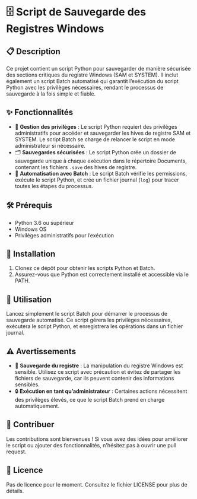 # 🗄️ Script de Sauvegarde des Registres Windows

## 📋 Description
Ce projet contient un script Python pour sauvegarder de manière sécurisée des sections critiques du registre Windows (SAM et SYSTEM). Il inclut également un script Batch automatisé qui garantit l’exécution du script Python avec les privilèges nécessaires, rendant le processus de sauvegarde à la fois simple et fiable.

## ✨ Fonctionnalités
- 🔑 **Gestion des privilèges** : Le script Python requiert des privilèges administratifs pour accéder et sauvegarder les hives de registre SAM et SYSTEM. Le script Batch se charge de relancer le script en mode administrateur si nécessaire.
- 🗂️ **Sauvegardes sécurisées** : Le script Python crée un dossier de sauvegarde unique à chaque exécution dans le répertoire Documents, contenant les fichiers `.save` des hives de registre.
- 🤖 **Automatisation avec Batch** : Le script Batch vérifie les permissions, exécute le script Python, et crée un fichier journal (`log`) pour tracer toutes les étapes du processus.

## 🛠️ Prérequis
- Python 3.6 ou supérieur
- Windows OS
- Privilèges administratifs pour l’exécution

## 🚀 Installation
1. Clonez ce dépôt pour obtenir les scripts Python et Batch.
2. Assurez-vous que Python est correctement installé et accessible via le PATH.

## 📂 Utilisation
Lancez simplement le script Batch pour démarrer le processus de sauvegarde automatisé. Ce script gérera les privilèges nécessaires, exécutera le script Python, et enregistrera les opérations dans un fichier journal.

## ⚠️ Avertissements
- 💾 **Sauvegarde du registre** : La manipulation du registre Windows est sensible. Utilisez ce script avec précaution et évitez de partager les fichiers de sauvegarde, car ils peuvent contenir des informations sensibles.
- 🔒 **Exécution en tant qu’administrateur** : Certaines actions nécessitent des privilèges élevés, ce que le script Batch prend en charge automatiquement.

## 🤝 Contribuer
Les contributions sont bienvenues ! Si vous avez des idées pour améliorer le script ou ajouter des fonctionnalités, n'hésitez pas à ouvrir une pull request.

## 📜 Licence
Pas de licence pour le moment. Consultez le fichier LICENSE pour plus de détails.
